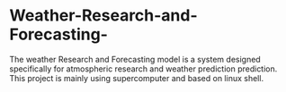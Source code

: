 # Weather-Research-and-Forecasting-
The weather Research and Forecasting model is a system designed specifically for atmospheric research and weather prediction prediction. This project is mainly using supercomputer and based on linux shell.
